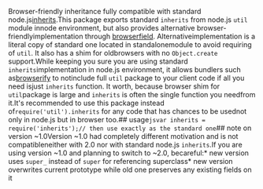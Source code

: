 Browser-friendly inheritance fully compatible with standard node.js[inherits](http://nodejs.org/api/util.html#util_util_inherits_constructor_superconstructor).This package exports standard `inherits` from node.js `util` module innode environment, but also provides alternative browser-friendlyimplementation through [browserfield](https://gist.github.com/shtylman/4339901). Alternativeimplementation is a literal copy of standard one located in standalonemodule to avoid requiring of `util`. It also has a shim for oldbrowsers with no `Object.create` support.While keeping you sure you are using standard `inherits`implementation in node.js environment, it allows bundlers such as[browserify](https://github.com/substack/node-browserify) to notinclude full `util` package to your client code if all you need isjust `inherits` function. It worth, because browser shim for `util`package is large and `inherits` is often the single function you needfrom it.It's recommended to use this package instead of`require('util').inherits` for any code that has chances to be usednot only in node.js but in browser too.## usage```jsvar inherits = require('inherits');// then use exactly as the standard one```## note on version ~1.0Version ~1.0 had completely different motivation and is not compatibleneither with 2.0 nor with standard node.js `inherits`.If you are using version ~1.0 and planning to switch to ~2.0, becareful:* new version uses `super_` instead of `super` for referencing  superclass* new version overwrites current prototype while old one preserves any  existing fields on it